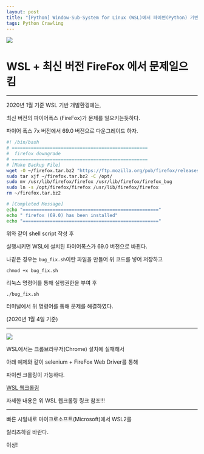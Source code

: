 ```yaml
---
layout: post
title: "[Python] Window-Sub-System for Linux (WSL)에서 파이썬(Python) 기반 파이어폭스(Firefox) 웹 크롤링(crawling)"
tags: Python Crawling
---
```


![](https://cdn.pixabay.com/photo/2017/07/25/22/54/office-2539844_1280.jpg)

# WSL + 최신 버전 FireFox 에서 문제일으킴
---

2020년 1월 기준 WSL 기반 개발환경에는,

최신 버전의 파이어폭스 (FireFox)가 문제를 일으키는듯하다.

파이어 폭스 7x 버전에서 69.0 버전으로 다운그레이드 하자.

```bash
#! /bin/bash
# ==================================================
#  firefox downgrade
# ==================================================
# [Make Backup File]
wget -O ~/firefox.tar.bz2 "https://ftp.mozilla.org/pub/firefox/releases/69.0/linux-x86_64/en-US/firefox-69.0.tar.bz2"
sudo tar xjf ~/firefox.tar.bz2 -C /opt/
sudo mv /usr/lib/firefox/firefox /usr/lib/firefox/firefox_bug
sudo ln -s /opt/firefox/firefox /usr/lib/firefox/firefox
rm ~/firefox.tar.bz2

# [Completed Message]
echo "=================================================="
echo " firefox (69.0) has been installed"
echo "=================================================="
```

위와 같이 shell script 작성 후

실행시키면 WSL에 설치된 파이어폭스가 69.0 버전으로 바뀐다.

나같은 경우는 `bug_fix.sh`이란 파일을 만들어 위 코드를 넣어 저장하고

```console
chmod +x bug_fix.sh
```

리눅스 명령어를 통해 실행권한을 부여 후

```console
./bug_fix.sh
```

터미널에서 위 명령어를 통해 문제를 해결하였다.

(2020년 1월 4일 기준)

---

![](https://cdn.pixabay.com/photo/2016/10/27/10/37/arrow-1773951_1280.png)

WSL에서는 크롬브라우저(Chrome) 설치에 실패해서

아래 예제와 같이 selenium + FireFox Web Driver를 통해

파이썬 크롤링이 가능하다.

[WSL 웹크롤링](https://github.com/woongchoi84/project/blob/master/python/webCrawler/00_test.ipynb)

자세한 내용은 위 WSL 웹크롤링 링크 참조!!!

---

빠른 시일내로 마이크로소프트(Microsoft)에서 WSL2를

릴리즈하길 바란다.

이상!
